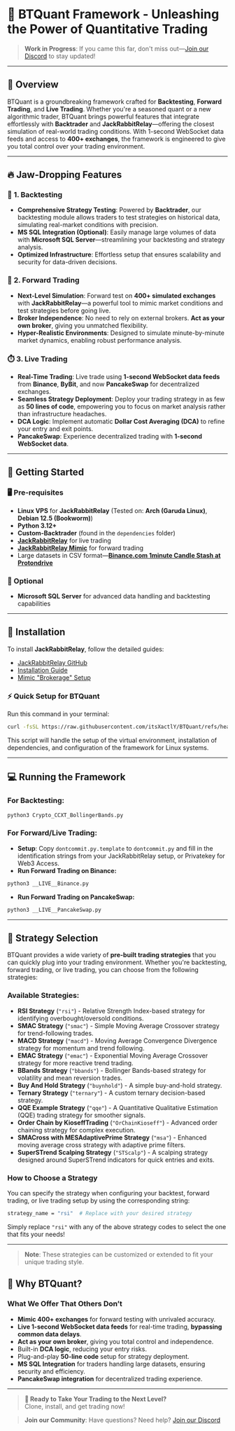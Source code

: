 # 🚀 **BTQuant Framework** - Unleashing the Power of Quantitative Trading

> **Work in Progress**: If you came this far, don't miss out—[Join our Discord](https://discord.gg/Y7uBxmRg3Z) to stay updated!

---

## **📌 Overview**

BTQuant is a groundbreaking framework crafted for **Backtesting**, **Forward Trading**, and **Live Trading**. Whether you're a seasoned quant or a new algorithmic trader, BTQuant brings powerful features that integrate effortlessly with **Backtrader** and **JackRabbitRelay**—offering the closest simulation of real-world trading conditions. With 1-second WebSocket data feeds and access to **400+ exchanges**, the framework is engineered to give you total control over your trading environment.

---

## **🔥 Jaw-Dropping Features**

### 🔎 **1. Backtesting**
- **Comprehensive Strategy Testing**: Powered by **Backtrader**, our backtesting module allows traders to test strategies on historical data, simulating real-market conditions with precision.
- **MS SQL Integration (Optional)**: Easily manage large volumes of data with **Microsoft SQL Server**—streamlining your backtesting and strategy analysis.
- **Optimized Infrastructure**: Effortless setup that ensures scalability and security for data-driven decisions.

### 🚀 **2. Forward Trading**
- **Next-Level Simulation**: Forward test on **400+ simulated exchanges** with **JackRabbitRelay**—a powerful tool to mimic market conditions and test strategies before going live.
- **Broker Independence**: No need to rely on external brokers. **Act as your own broker**, giving you unmatched flexibility.
- **Hyper-Realistic Environments**: Designed to simulate minute-by-minute market dynamics, enabling robust performance analysis.

### ⏱️ **3. Live Trading**
- **Real-Time Trading**: Live trade using **1-second WebSocket data feeds** from **Binance**, **ByBit**, and now **PancakeSwap** for decentralized exchanges.
- **Seamless Strategy Deployment**: Deploy your trading strategy in as few as **50 lines of code**, empowering you to focus on market analysis rather than infrastructure headaches.
- **DCA Logic**: Implement automatic **Dollar Cost Averaging (DCA)** to refine your entry and exit points.
- **PancakeSwap**: Experience decentralized trading with **1-second WebSocket data**.

---

## **📂 Getting Started**

### **🖥️ Pre-requisites**
- **Linux VPS** for **JackRabbitRelay** (Tested on: **Arch (Garuda Linux)**, **Debian 12.5 (Bookworm)**)
- **Python 3.12+**
- **Custom-Backtrader** (found in the `dependencies` folder)
- [**JackRabbitRelay**](https://github.com/rapmd73/JackrabbitRelay) for live trading
- [**JackRabbitRelay Mimic**](https://github.com/rapmd73/JackrabbitRelay/wiki/Jackrabbit-Mimic) for forward trading
- Large datasets in CSV format—**[Binance.com 1minute Candle Stash at Protondrive](https://drive.proton.me/urls/K19ADZ4DZM#D9s3zyRrZH1m)**

### **🔧 Optional**
- **Microsoft SQL Server** for advanced data handling and backtesting capabilities

---

## **🚀 Installation**

To install **JackRabbitRelay**, follow the detailed guides:

- [JackRabbitRelay GitHub](https://github.com/rapmd73/JackrabbitRelay)
- [Installation Guide](https://github.com/rapmd73/JackrabbitRelay/wiki/Installation-and-Setup#installing-and-setting-up-version-2)
- [Mimic "Brokerage" Setup](https://github.com/rapmd73/JackrabbitRelay/wiki/Jackrabbit-Mimic)

### **⚡ Quick Setup for BTQuant**

Run this command in your terminal:

```bash
curl -fsSL https://raw.githubusercontent.com/itsXactlY/BTQuant/refs/heads/mainv2/install.sh | sh
```

This script will handle the setup of the virtual environment, installation of dependencies, and configuration of the framework for Linux systems.


---

## **💻 Running the Framework**

### **For Backtesting:**
```bash
python3 Crypto_CCXT_BollingerBands.py
```

### **For Forward/Live Trading:**
- **Setup**: Copy `dontcommit.py.template` to `dontcommit.py` and fill in the identification strings from your JackRabbitRelay setup, or Privatekey for Web3 Access.
- **Run Forward Trading on Binance:**
```bash
python3 __LIVE__Binance.py
```
- **Run Forward Trading on PancakeSwap:**
```bash
python3 __LIVE__PancakeSwap.py
```

---

## 🎯 Strategy Selection

BTQuant provides a wide variety of **pre-built trading strategies** that you can quickly plug into your trading environment. Whether you're backtesting, forward trading, or live trading, you can choose from the following strategies:

### **Available Strategies:**

- **RSI Strategy** (`"rsi"`) - Relative Strength Index-based strategy for identifying overbought/oversold conditions.
- **SMAC Strategy** (`"smac"`) - Simple Moving Average Crossover strategy for trend-following trades.
- **MACD Strategy** (`"macd"`) - Moving Average Convergence Divergence strategy for momentum and trend following.
- **EMAC Strategy** (`"emac"`) - Exponential Moving Average Crossover strategy for more reactive trend trading.
- **BBands Strategy** (`"bbands"`) - Bollinger Bands-based strategy for volatility and mean reversion trades.
- **Buy And Hold Strategy** (`"buynhold"`) - A simple buy-and-hold strategy.
- **Ternary Strategy** (`"ternary"`) - A custom ternary decision-based strategy.
- **QQE Example Strategy** (`"qqe"`) - A Quantitative Qualitative Estimation (QQE) trading strategy for smoother signals.
- **Order Chain by KioseffTrading** (`"OrChainKioseff"`) - Advanced order chaining strategy for complex execution.
- **SMACross with MESAdaptivePrime Strategy** (`"msa"`) - Enhanced moving average cross strategy with adaptive prime filters.
- **SuperSTrend Scalping Strategy** (`"STScalp"`) - A scalping strategy designed around SuperSTrend indicators for quick entries and exits.

### **How to Choose a Strategy**

You can specify the strategy when configuring your backtest, forward trading, or live trading setup by using the corresponding string:

```bash
strategy_name = "rsi"  # Replace with your desired strategy
```

Simply replace `"rsi"` with any of the above strategy codes to select the one that fits your needs!

---

> **Note**: These strategies can be customized or extended to fit your unique trading style.


## **🚀 Why BTQuant?**

### **What We Offer That Others Don’t**
- **Mimic 400+ exchanges** for forward testing with unrivaled accuracy.
- **Live 1-second WebSocket data feeds** for real-time trading, **bypassing common data delays**.
- **Act as your own broker**, giving you total control and independence.
- Built-in **DCA logic**, reducing your entry risks.
- Plug-and-play **50-line code** setup for strategy deployment.
- **MS SQL Integration** for traders handling large datasets, ensuring security and efficiency.
- **PancakeSwap integration** for decentralized trading experience.

---

> **🚀 Ready to Take Your Trading to the Next Level?**  
> Clone, install, and get trading now!

> **Join our Community**: Have questions? Need help? [Join our Discord](https://discord.gg/Y7uBxmRg3Z)


